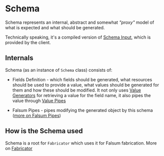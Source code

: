# Schema

Schema represents an internal, abstract and somewhat *"proxy"* model of what is
expected and what should be generated.

Technically speaking, it's a compiled version of [Schema Input](./02_schema-input.md),
which is provided by the client.


## Internals

Schema (as an instance of `Schema` class) consists of:

- Fields Definition - which fields should be generated, what resources should be used to provide a value, 
what values should be generated for them and how these should be modified. It not only uses 
[Value Generators](./03_value-generator.md) for retrieving a value for the field name, it also pipes the value
through [Value Pipes](../Pipes/Value-Pipes/00_value-pipes.md)

- Falsum Pipes - pipes modifying the generated object by this schema ([more on Falsum Pipes](../Pipes/Falsum-Pipes/00_falsum-pipes.md))


## How is the Schema used

Schema is a root for `Fabricator` which uses it for Falsum fabrication. More on [Fabricator](./04_fabricator.md)
